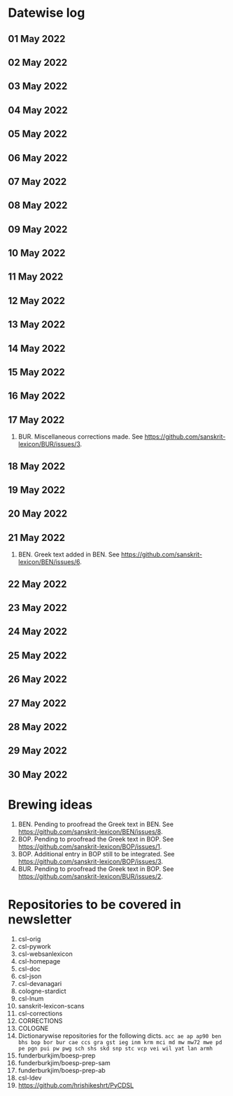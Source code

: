 # Datewise log

## 01 May 2022

## 02 May 2022

## 03 May 2022

## 04 May 2022

## 05 May 2022

## 06 May 2022

## 07 May 2022

## 08 May 2022

## 09 May 2022

## 10 May 2022

## 11 May 2022

## 12 May 2022

## 13 May 2022

## 14 May 2022

## 15 May 2022

## 16 May 2022

## 17 May 2022

1. BUR. Miscellaneous corrections made. See https://github.com/sanskrit-lexicon/BUR/issues/3.

## 18 May 2022

## 19 May 2022

## 20 May 2022

## 21 May 2022

1. BEN. Greek text added in BEN. See https://github.com/sanskrit-lexicon/BEN/issues/6.

## 22 May 2022

## 23 May 2022

## 24 May 2022

## 25 May 2022

## 26 May 2022

## 27 May 2022

## 28 May 2022

## 29 May 2022

## 30 May 2022


# Brewing ideas

1. BEN. Pending to proofread the Greek text in BEN. See https://github.com/sanskrit-lexicon/BEN/issues/8.
2. BOP. Pending to proofread the Greek text in BOP. See https://github.com/sanskrit-lexicon/BOP/issues/1.
3. BOP. Additional entry in BOP still to be integrated. See https://github.com/sanskrit-lexicon/BOP/issues/3.
4. BUR. Pending to proofread the Greek text in BOP. See https://github.com/sanskrit-lexicon/BUR/issues/2.

# Repositories to be covered in newsletter

1. csl-orig
2. csl-pywork
3. csl-websanlexicon
4. csl-homepage
5. csl-doc
6. csl-json
7. csl-devanagari
8. cologne-stardict
9. csl-lnum
10. sanskrit-lexicon-scans
11. csl-corrections
12. CORRECTIONS
13. COLOGNE
14. Dictionarywise repositories for the following dicts. 
`acc ae ap ap90 ben bhs bop bor bur cae ccs gra gst ieg inm krm mci md mw mw72 mwe pd pe pgn pui pw pwg sch shs skd snp stc vcp vei wil yat lan armh`
15. funderburkjim/boesp-prep
16. funderburkjim/boesp-prep-sam
17. funderburkjim/boesp-prep-ab
18. csl-ldev
19. https://github.com/hrishikeshrt/PyCDSL
